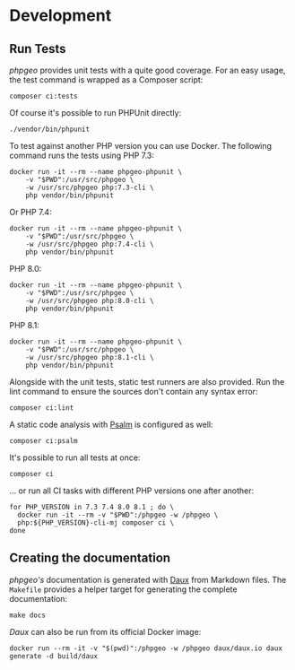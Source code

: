 # Development

## Run Tests

_phpgeo_ provides unit tests with a quite good coverage. For an easy usage,
the test command is wrapped as a Composer script:

``` shell
composer ci:tests
```

Of course it's possible to run PHPUnit directly:

``` shell
./vendor/bin/phpunit
```

To test against another PHP version you can use Docker. The following command runs
the tests using PHP 7.3:

``` shell
docker run -it --rm --name phpgeo-phpunit \
    -v "$PWD":/usr/src/phpgeo \
    -w /usr/src/phpgeo php:7.3-cli \
    php vendor/bin/phpunit
```

Or PHP 7.4:

``` shell
docker run -it --rm --name phpgeo-phpunit \
    -v "$PWD":/usr/src/phpgeo \
    -w /usr/src/phpgeo php:7.4-cli \
    php vendor/bin/phpunit
```

PHP 8.0:

``` shell
docker run -it --rm --name phpgeo-phpunit \
    -v "$PWD":/usr/src/phpgeo \
    -w /usr/src/phpgeo php:8.0-cli \
    php vendor/bin/phpunit
```

PHP 8.1:

``` shell
docker run -it --rm --name phpgeo-phpunit \
    -v "$PWD":/usr/src/phpgeo \
    -w /usr/src/phpgeo php:8.1-cli \
    php vendor/bin/phpunit
```

Alongside with the unit tests, static test runners are also provided. Run the lint
command to ensure the sources don't contain any syntax error:

``` shell
composer ci:lint
```

A static code analysis with [Psalm](https://psalm.dev/) is configured as well:

``` shell
composer ci:psalm
```

It's possible to run all tests at once:

``` shell
composer ci
```

… or run all CI tasks with different PHP versions one after another:

```shell
for PHP_VERSION in 7.3 7.4 8.0 8.1 ; do \
  docker run -it --rm -v "$PWD":/phpgeo -w /phpgeo \
  php:${PHP_VERSION}-cli-mj composer ci \
done
```

## Creating the documentation

*phpgeo's* documentation is generated with [Daux](https://daux.io/) from Markdown files.
The `Makefile` provides a helper target for generating the complete documentation:

``` shell
make docs
```

*Daux* can also be run from its official Docker image:

``` shell
docker run --rm -it -v "$(pwd)":/phpgeo -w /phpgeo daux/daux.io daux generate -d build/daux
```
